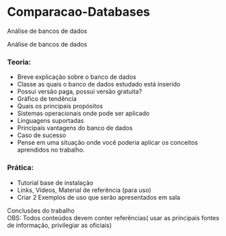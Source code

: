 # Comparacao-Databases
Análise de bancos de dados 

Análise de bancos de dados 

### Teoria:
  * Breve explicação sobre o banco de dados<br>
  * Classe as quais o banco de dados estudado está inserido<br>
  * Possui versão paga, possui versão gratuita?<br>
  * Gráfico de tendência<br>
  * Quais os principais propósitos<br>
  * Sistemas operacionais onde pode ser aplicado<br>
  * Linguagens suportadas <br>
  * Principais vantagens do banco de dados<br>
  * Caso de sucesso<br>
  * Pense em uma situação onde você poderia aplicar os conceitos aprendidos no trabalho.<br>
### Prática:<br>
  * Tutorial base de instalação<br>
  * Links, Vídeos, Material de referência (para uso)<br>
  * Criar 2 Exemplos de uso que serão apresentados em sala<br>
  
Conclusões do trabalho <br>
OBS: Todos conteúdos devem conter referências( usar as principais fontes de informação, privilegiar as oficiais)



